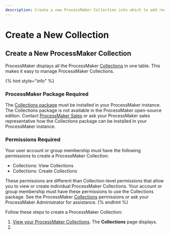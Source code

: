 ```yaml
---
description: Create a new ProcessMaker Collection into which to add records.
---
```


# Create a New Collection

## Create a New ProcessMaker Collection

ProcessMaker displays all the ProcessMaker [Collections](../what-is-a-collection.md) in one table. This makes it easy to manage ProcessMaker Collections.

{% hint style="info" %}
### ProcessMaker Package Required

The [Collections package](../../package-development-distribution/package-a-connector/collections.md) must be installed in your ProcessMaker instance. The Collections package is not available in the ProcessMaker open-source edition. Contact [ProcessMaker Sales](mailto:sales@processmaker.com) or ask your ProcessMaker sales representative how the Collections package can be installed in your ProcessMaker instance.

### Permissions Required

Your user account or group membership must have the following permissions to create a ProcessMaker Collection:

* Collections: View Collections
* Collections: Create Collections

These permissions are different than Collection-level permissions that allow you to view or create individual ProcessMaker Collections. Your account or group membership must have these permissions to use the Collections package. See the ProcessMaker [Collections](../../processmaker-administration/permission-descriptions-for-users-and-groups.md#collections) permissions or ask your ProcessMaker Administrator for assistance.
{% endhint %}

Follow these steps to create a ProcessMaker Collection:

1. [View your ProcessMaker Collections](view-collections.md#view-all-collections). The **Collections** page displays.
2. 
